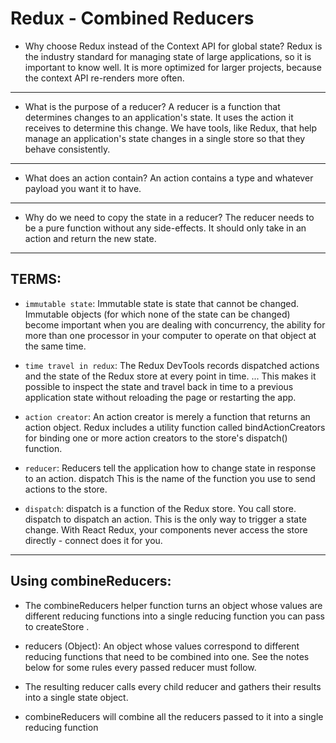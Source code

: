 
#  Redux - Combined Reducers
- Why choose Redux instead of the Context API for global state?
Redux is the industry standard for managing state of large applications, so it is important to know well. It is more optimized for larger projects, because the context API re-renders more often.


____________________________________________________________________
- What is the purpose of a reducer?
A reducer is a function that determines changes to an application's state. It uses the action it receives to determine this change. We have tools, like Redux, that help manage an application's state changes in a single store so that they behave consistently.

_________________________________________________________________________
-  What does an action contain?
An action contains a type and whatever payload you want it to have.


_______________________________________________________________________________
- Why do we need to copy the state in a reducer?
The reducer needs to be a pure function without any side-effects. It should only take in an action and return the new state.

____________________________________________________________________________

## TERMS:
- `immutable state`: Immutable state is state that cannot be changed. Immutable objects (for which none of the state can be changed) become important when you are dealing with concurrency, the ability for more than one processor in your computer to operate on that object at the same time.

- `time travel in redux`: The Redux DevTools records dispatched actions and the state of the Redux store at every point in time. ... This makes it possible to inspect the state and travel back in time to a previous application state without reloading the page or restarting the app.

- `action creator`: An action creator is merely a function that returns an action object. Redux includes a utility function called bindActionCreators for binding one or more action creators to the store's dispatch() function.

- `reducer`: Reducers tell the application how to change state in response to an action. dispatch This is the name of the function you use to send actions to the store.

- `dispatch`: dispatch is a function of the Redux store. You call store. dispatch to dispatch an action. This is the only way to trigger a state change. With React Redux, your components never access the store directly - connect does it for you.

__________________________________________________________________________
## Using combineReducers:

- The combineReducers helper function turns an object whose values are different reducing functions into a single reducing function you can pass to createStore .
- reducers (Object): An object whose values correspond to different reducing functions that need to be combined into one. See the notes below for some rules every passed reducer must follow.

- The resulting reducer calls every child reducer and gathers their results into a single state object.

- combineReducers will combine all the reducers passed to it into a single reducing function